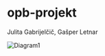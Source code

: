 # opb-projekt
 Julita Gabrijelčič, Gašper Letnar
 

![Diagram1](https://user-images.githubusercontent.com/49061800/55824765-d4d16400-5b04-11e9-9794-67c32278b415.png)

